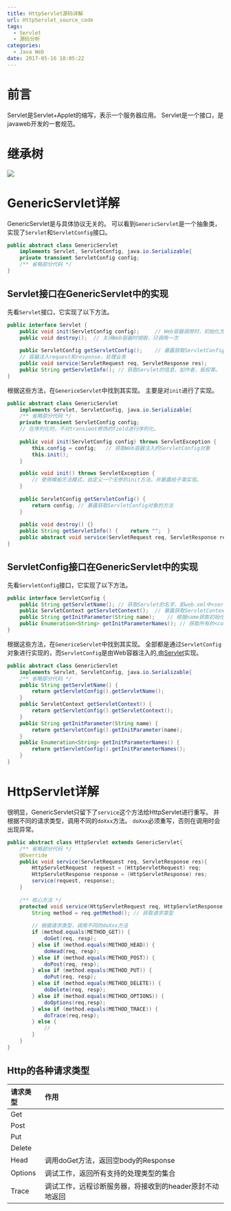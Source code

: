 ```yaml
---
title: HttpServlet源码详解
url: HttpServlet_source_code
tags:
  - Servlet
  - 源码分析
categories:
  - Java Web
date: 2017-05-16 18:05:22
---
```

# 前言
Servlet是Servlet+Applet的缩写，表示一个服务器应用。
Servlet是一个接口，是javaweb开发的一套规范。
<!-- more -->

# 继承树
<img src="http://yuml.me/diagram/nofunky/class/[<<ServletConfig>>;interface]^-[GenericServlet], [<<Servlet>>;interface]^-[GenericServlet], [GenericServlet]^-[HttpServlet]"/>

# GenericServlet详解
GenericServlet是与具体协议无关的。
可以看到`GenericServlet`是一个抽象类，实现了`Servlet`和`ServletConfig`接口。
```java
public abstract class GenericServlet 
    implements Servlet, ServletConfig, java.io.Serializable{
    private transient ServletConfig config;
    /** 省略部分代码 */
}
```

## Servlet接口在GenericServlet中的实现
先看`Servlet`接口，它实现了以下方法。
```java
public interface Servlet {
    public void init(ServletConfig config);     // Web容器调用时，初始化方法，只调用一次
    public void destroy();  // 关闭Web容器时销毁，只调用一次
    
    public ServletConfig getServletConfig();    // 暴露获取ServletConfig对象的方法
    // 容器注入request和response，处理业务
    public void service(ServletRequest req, ServletResponse res);  
    public String getServletInfo(); // 获取Servlet的信息，如作者，版权等。
}
```

根据这些方法，在`GenericeServlet`中找到其实现。
主要是对`init`进行了实现。
```java
public abstract class GenericServlet 
    implements Servlet, ServletConfig, java.io.Serializable{
    /** 省略部分代码 */
    private transient ServletConfig config;
    // 在序列化时，不对transient修饰的field进行序列化。
    
    public void init(ServletConfig config) throws ServletException {
        this.config = config;   // 获取Web容器注入的ServletConfig对象
        this.init(); 
    }

    public void init() throws ServletException {
        // 使用模板方法模式，自定义一个无参的init方法，并暴露给子类实现。
    }
    
    public ServletConfig getServletConfig() {
        return config; // 暴露获取ServletConfig对象的方法
    }
    
    public void destroy() {}
    public String getServletInfo() {    return "";  }
    public abstract void service(ServletRequest req, ServletResponse res);
}
```

## ServletConfig接口在GenericServlet中的实现
先看`ServletConfig`接口，它实现了以下方法。
```java
public interface ServletConfig {
    public String getServletName(); // 获取Servlet的名字，即web.xml中<servlet-name>的值
    public ServletContext getServletContext();  // 暴露获取ServletContext对象的方法
    public String getInitParameter(String name);    // 根据name获取初始化参数，即web.xml中<context-param>的键值对
    public Enumeration<String> getInitParameterNames(); // 获取所有的<context-param>的键值对
}
```

根据这些方法，在`GenericeServlet`中找到其实现。
全部都是通过`ServletConfig`对象进行实现的，而`ServletConfig`是由Web容器注入的,由[Servlet](#Servlet接口在GenericServlet中的实现)实现。
```java
public abstract class GenericServlet 
    implements Servlet, ServletConfig, java.io.Serializable{
    /** 省略部分代码 */
    public String getServletName() {
        return getServletConfig().getServletName();
    }
    public ServletContext getServletContext() {
        return getServletConfig().getServletContext();
    }
    public String getInitParameter(String name) {
        return getServletConfig().getInitParameter(name);
    }
    public Enumeration<String> getInitParameterNames() {
        return getServletConfig().getInitParameterNames();
    }  
}
```

# HttpServlet详解
很明显，GenericServlet只留下了`service`这个方法给HttpServlet进行重写。
并根据不同的请求类型，调用不同的`doXxx`方法。
`doXxx`必须重写，否则在调用时会出现异常。
```java
public abstract class HttpServlet extends GenericServlet{
    /** 省略部分代码 */
    @Override
    public void service(ServletRequest req, ServletResponse res){
        HttpServletRequest  request = (HttpServletRequest) req;
        HttpServletResponse response = (HttpServletResponse) res;
        service(request, response);
    }
    
    /** 核心方法 */
    protected void service(HttpServletRequest req, HttpServletResponse resp) {
        String method = req.getMethod(); // 获取请求类型
        
        // 根据请求类型，调用不同的doXxx方法
        if (method.equals(METHOD_GET)) {
            doGet(req, resp);
        } else if (method.equals(METHOD_HEAD)) {
            doHead(req, resp);
        } else if (method.equals(METHOD_POST)) {
            doPost(req, resp);
        } else if (method.equals(METHOD_PUT)) {
            doPut(req, resp);
        } else if (method.equals(METHOD_DELETE)) {
            doDelete(req, resp);
        } else if (method.equals(METHOD_OPTIONS)) {
            doOptions(req,resp);
        } else if (method.equals(METHOD_TRACE)) {
            doTrace(req,resp);
        } else {
            //
        }
    }
}
```

## Http的各种请求类型

| 请求类型 | 作用 |
|:---------|:-----|
| Get      |      |
| Post     |      |
| Put      |      |
| Delete   |      |
| Head     | 调用doGet方法，返回空body的Response    |
| Options  | 调试工作，返回所有支持的处理类型的集合 |
| Trace    | 调试工作，远程诊断服务器，将接收到的header原封不动地返回 |
